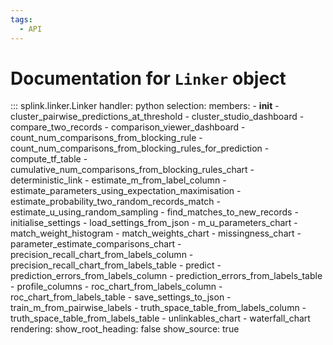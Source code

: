 ```yaml
---
tags:
  - API
---
```


# Documentation for `Linker` object

::: splink.linker.Linker
handler: python
selection:
members: - **init** - cluster_pairwise_predictions_at_threshold - cluster_studio_dashboard - compare_two_records - comparison_viewer_dashboard - count_num_comparisons_from_blocking_rule - count_num_comparisons_from_blocking_rules_for_prediction - compute_tf_table - cumulative_num_comparisons_from_blocking_rules_chart - deterministic_link - estimate_m_from_label_column - estimate_parameters_using_expectation_maximisation - estimate_probability_two_random_records_match - estimate_u_using_random_sampling - find_matches_to_new_records - initialise_settings - load_settings_from_json - m_u_parameters_chart - match_weight_histogram - match_weights_chart - missingness_chart - parameter_estimate_comparisons_chart - precision_recall_chart_from_labels_column - precision_recall_chart_from_labels_table - predict - prediction_errors_from_labels_column - prediction_errors_from_labels_table - profile_columns - roc_chart_from_labels_column - roc_chart_from_labels_table - save_settings_to_json - train_m_from_pairwise_labels - truth_space_table_from_labels_column - truth_space_table_from_labels_table - unlinkables_chart - waterfall_chart
rendering:
show_root_heading: false
show_source: true
